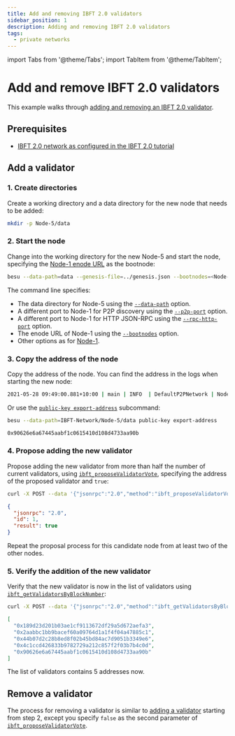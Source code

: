 ```yaml
---
title: Add and removing IBFT 2.0 validators
sidebar_position: 1
description: Adding and removing IBFT 2.0 validators
tags:
  - private networks
---
```


import Tabs from '@theme/Tabs';
import TabItem from '@theme/TabItem';

# Add and remove IBFT 2.0 validators

This example walks through [adding and removing an IBFT 2.0 validator](../../how-to/configure/consensus/ibft.md#add-and-remove-validators).

## Prerequisites

- [IBFT 2.0 network as configured in the IBFT 2.0 tutorial](index.md)

## Add a validator

### 1. Create directories

Create a working directory and a data directory for the new node that needs to be added:

```bash
mkdir -p Node-5/data
```

### 2. Start the node

Change into the working directory for the new Node-5 and start the node, specifying the [Node-1 enode URL](index.md#6-start-the-first-node-as-the-bootnode) as the bootnode:

```bash
besu --data-path=data --genesis-file=../genesis.json --bootnodes=<Node-1 Enode URL> --p2p-port=30307 --rpc-http-enabled --rpc-http-api=ETH,NET,IBFT --host-allowlist="*" --rpc-http-cors-origins="all" --rpc-http-port=8549
```

The command line specifies:

- The data directory for Node-5 using the [`--data-path`](../../../public-networks/reference/cli/options.md#data-path) option.
- A different port to Node-1 for P2P discovery using the [`--p2p-port`](../../../public-networks/reference/cli/options.md#p2p-port) option.
- A different port to Node-1 for HTTP JSON-RPC using the [`--rpc-http-port`](../../../public-networks/reference/cli/options.md#rpc-http-port) option.
- The enode URL of Node-1 using the [`--bootnodes`](../../../public-networks/reference/cli/options.md#bootnodes) option.
- Other options as for [Node-1](index.md#6-start-the-first-node-as-the-bootnode).

### 3. Copy the address of the node

Copy the address of the node. You can find the address in the logs when starting the new node:

```bash
2021-05-28 09:49:00.881+10:00 | main | INFO  | DefaultP2PNetwork | Node address 0x90626e6a67445aabf1c0615410d108d4733aa90b
```

Or use the [`public-key export-address`](../../../public-networks/reference/cli/subcommands.md#export-address) subcommand:

<Tabs>

<TabItem value="Subcommand" label="Subcommand" default>

```bash
besu --data-path=IBFT-Network/Node-5/data public-key export-address
```

</TabItem>

<TabItem value="Output" label="Output">

```bash
0x90626e6a67445aabf1c0615410d108d4733aa90b
```

</TabItem>

</Tabs>

### 4. Propose adding the new validator

Propose adding the new validator from more than half the number of current validators, using [`ibft_proposeValidatorVote`](../../../public-networks/reference/api/index.md#ibft_proposevalidatorvote), specifying the address of the proposed validator and `true`:

<Tabs>

<TabItem value="curl HTTP request" label="curl HTTP request" default>

```bash
curl -X POST --data '{"jsonrpc":"2.0","method":"ibft_proposeValidatorVote","params":["0x90626e6a67445aabf1c0615410d108d4733aa90b", true], "id":1}' http://127.0.0.1:8545
```

</TabItem>

<TabItem value="JSON result" label="JSON result">

```json
{
  "jsonrpc": "2.0",
  "id": 1,
  "result": true
}
```
</TabItem>

</Tabs>

Repeat the proposal process for this candidate node from at least two of the other nodes.

### 5. Verify the addition of the new validator

Verify that the new validator is now in the list of validators using [`ibft_getValidatorsByBlockNumber`](../../../public-networks/reference/api/index.md#ibft_getvalidatorsbyblocknumber):

<Tabs>

<TabItem value="curl HTTP request" label="curl HTTP request" default>

```bash
curl -X POST --data '{"jsonrpc":"2.0","method":"ibft_getValidatorsByBlockNumber","params":["latest"], "id":1}' http://127.0.0.1:8545
```
</TabItem>

<TabItem value="JSON result" label="JSON result">

```json
[
  "0x189d23d201b03ae1cf9113672df29a5d672aefa3",
  "0x2aabbc1bb9bacef60a09764d1a1f4f04a47885c1",
  "0x44b07d2c28b8ed8f02b45bd84ac7d9051b3349e6",
  "0x4c1ccd426833b9782729a212c857f2f03b7b4c0d",
  "0x90626e6a67445aabf1c0615410d108d4733aa90b"
]
```
</TabItem>

</Tabs>

The list of validators contains 5 addresses now.

## Remove a validator

The process for removing a validator is similar to [adding a validator](#add-a-validator) starting from step 2, except you specify `false` as the second parameter of [`ibft_proposeValidatorVote`](../../../public-networks/reference/api/index.md#ibft_proposevalidatorvote).
